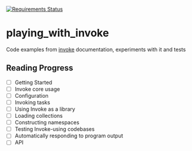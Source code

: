 [![Requirements Status](https://requires.io/github/lancelote/playing_with_invoke/requirements.svg?branch=master)](https://requires.io/github/lancelote/playing_with_invoke/requirements/?branch=master)

# playing_with_invoke

Code examples from [invoke][1] documentation, experiments with it and tests

## Reading Progress

 - [ ] Getting Started
 - [ ] Invoke core usage
 - [ ] Configuration
 - [ ] Invoking tasks
 - [ ] Using Invoke as a library
 - [ ] Loading collections
 - [ ] Constructing namespaces
 - [ ] Testing Invoke-using codebases
 - [ ] Automatically responding to program output
 - [ ] API

 [1]: http://www.pyinvoke.org
